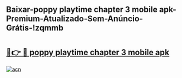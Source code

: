 
## Baixar-poppy playtime chapter 3 mobile apk-Premium-Atualizado-Sem-Anúncio-Grátis-!zqmmb

# <h2><a href="https://andorid.site?title=poppy_playtime_chapter_3_mobile_apk&ref=27">🔗👉 🔴 poppy playtime chapter 3 mobile apk</a></h2>

[![acn](https://github.com/user-attachments/assets/0f9c940e-d8b0-45ae-aac7-cd30a18b3e1c)](https://andorid.site?title=poppy_playtime_chapter_3_mobile_apk&ref=27)

